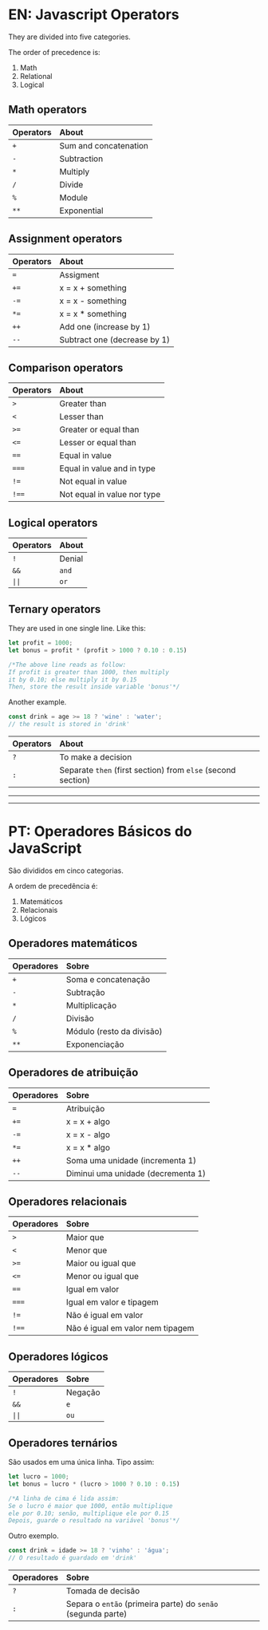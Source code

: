 # EN: Javascript Operators

They are divided into five categories.

The order of precedence is:

1. Math
2. Relational
3. Logical

## Math operators

Operators | About
:-------- | :-----
```+``` | Sum and concatenation
```-``` | Subtraction
```*``` | Multiply
```/``` | Divide
```%``` | Module
```**``` | Exponential

## Assignment operators

Operators | About
:-------- | :-----
```=``` | Assigment
```+=``` | x = x + something
```-=``` | x = x - something
```*=``` | x = x * something
```++``` | Add one (increase by 1)
```--``` | Subtract one (decrease by 1)

## Comparison operators

Operators | About
:-------- | :-----
```>``` | Greater than
```<``` | Lesser than
```>=``` | Greater or equal than
```<=``` | Lesser or equal than
```==``` | Equal in value
```===``` | Equal in value and in type
```!=``` | Not equal in value
```!==``` | Not equal in value nor type

## Logical operators

Operators | About
:-------- | :-----
```!``` | Denial
```&&``` | ```and```
```\|\|``` | ```or```

## Ternary operators

They are used in one single line. Like this:

```javascript
let profit = 1000;
let bonus = profit * (profit > 1000 ? 0.10 : 0.15)

/*The above line reads as follow:
If profit is greater than 1000, then multiply
it by 0.10; else multiply it by 0.15
Then, store the result inside variable 'bonus'*/
```

Another example.

```javascript
const drink = age >= 18 ? 'wine' : 'water';
// the result is stored in 'drink'
```

Operators | About
:-------- | :-----
```?``` | To make a decision
```:``` | Separate ```then``` (first section) from ```else``` (second section)

---
---
# PT: Operadores Básicos do JavaScript

São divididos em cinco categorias.

A ordem de precedência é:

1. Matemáticos
2. Relacionais
3. Lógicos

## Operadores matemáticos

Operadores| Sobre
:-------- | :-----
```+``` | Soma e concatenação
```-``` | Subtração
```*``` | Multiplicação
```/``` | Divisão
```%``` | Módulo (resto da divisão)
```**``` | Exponenciação

## Operadores de atribuição

Operadores | Sobre
:-------- | :-----
```=``` | Atribuição
```+=``` | x = x + algo
```-=``` | x = x - algo
```*=``` | x = x * algo
```++``` | Soma uma unidade (incrementa 1)
```--``` | Diminui uma unidade (decrementa 1)

## Operadores relacionais

Operadores | Sobre
:-------- | :-----
```>``` | Maior que
```<``` | Menor que
```>=``` | Maior ou igual que
```<=``` | Menor ou igual que
```==``` | Igual em valor
```===``` | Igual em valor e tipagem
```!=``` | Não é igual em valor
```!==``` | Não é igual em valor nem tipagem


## Operadores lógicos

Operadores | Sobre
:-------- | :-----
```!``` | Negação
```&&``` | ```e```
```\|\|``` | ```ou```

## Operadores ternários

São usados em uma única linha. Tipo assim:

```javascript
let lucro = 1000;
let bonus = lucro * (lucro > 1000 ? 0.10 : 0.15)

/*A linha de cima é lida assim:
Se o lucro é maior que 1000, então multiplique
ele por 0.10; senão, multiplique ele por 0.15
Depois, guarde o resultado na variável 'bonus'*/
```

Outro exemplo.

```javascript
const drink = idade >= 18 ? 'vinho' : 'água';
// O resultado é guardado em 'drink'
```

Operadores | Sobre
:-------- | :-----
```?``` | Tomada de decisão
```:``` | Separa o ```então``` (primeira parte) do ```senão``` (segunda parte)

